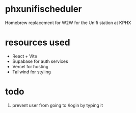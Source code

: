 # phxunifischeduler

Homebrew replacement for W2W for the Unifi station at KPHX

# resources used

- React + Vite
- Supabase for auth services
- Vercel for hosting
- Tailwind for styling

# todo

1. prevent user from going to /login by typing it
